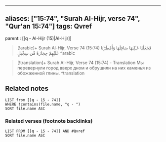 
---
aliases: ["15:74", "Surah Al-Hijr, verse 74", "Qur'an 15:74"]
tags: Qvref
---

parent:: [[q - Al-Hijr (15)|Al-Hijr]]

> [!arabic]+ Surah Al-Hijr, Verse 74 (15:74)
> <span class="quran-arabic">فَجَعَلْنَا عَـٰلِيَهَا سَافِلَهَا وَأَمْطَرْنَا عَلَيْهِمْ حِجَارَةً مِّن سِجِّيلٍ</span>
^arabic

> [!translation]+ Surah Al-Hijr, Verse 74 (15:74) - Translation
> Мы перевернули город вверх дном и обрушили на них каменья из обожженной глины.
^translation



## Related notes
```dataview
LIST from [[q - 15 - 74]]
WHERE !contains(file.name, "q - ")
SORT file.name ASC
```

### Related verses (footnote backlinks)
```dataview
LIST FROM [[q - 15 - 74]] AND #Qvref
SORT file.name ASC
```


